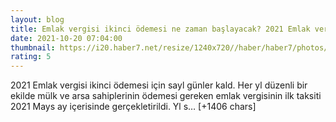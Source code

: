```yaml
--- 
layout: blog
title: Emlak vergisi ikinci ödemesi ne zaman başlayacak? 2021 Emlak vergisi nereden ve nasıl ödenir?
date: 2021-10-20 07:04:00
thumbnail: https://i20.haber7.net/resize/1240x720//haber/haber7/photos/2021/42/2021_emlak_vergisi_ikinci_odemesi_ne_zaman_baslayacak_emlak_vergisi_nereden_ve_nasil_odenir_1634652044_3655.jpg
rating: 5
---
```

2021 Emlak vergisi ikinci ödemesi için sayl günler kald. Her yl düzenli bir ekilde mülk ve arsa sahiplerinin ödemesi gereken emlak vergisinin ilk taksiti 2021 Mays ay içerisinde gerçekletirildi. Yl s… [+1406 chars]